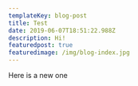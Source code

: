 ```yaml
---
templateKey: blog-post
title: Test
date: 2019-06-07T18:51:22.988Z
description: Hi!
featuredpost: true
featuredimage: /img/blog-index.jpg
---
```

Here is a new one
